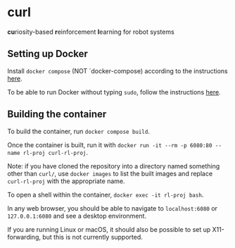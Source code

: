 # curl
**cu**riosity-based **r**einforcement **l**earning for robot systems

## Setting up Docker
Install `docker compose` (NOT `docker-compose) according to the instructions [here](https://docs.docker.com/compose/install/).

To be able to run Docker without typing `sudo`, follow the instructions [here](https://docs.docker.com/engine/install/linux-postinstall/).

## Building the container

To build the container, run `docker compose build`.

Once the container is built, run it with `docker run -it --rm -p 6080:80 --name rl-proj curl-rl-proj`.

Note: if you have cloned the repository into a directory named something other than `curl/`, use `docker images` to list the built images and replace `curl-rl-proj` with the appropriate name. 

To open a shell within the container, `docker exec -it rl-proj bash`.

In any web browser, you should be able to navigate to `localhost:6080` or `127.0.0.1:6080` and see a desktop environment.

If you are running Linux or macOS, it should also be possible to set up X11-forwarding, but this is not currently supported.
